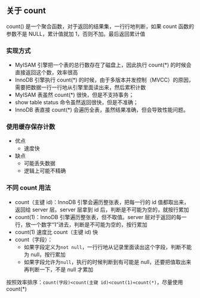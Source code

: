 ## 关于 count

count() 是一个聚合函数，对于返回的结果集，一行行地判断，如果 count 函数的参数不是 NULL，累计值就加 1，否则不加。最后返回累计值

### 实现方式

- MyISAM 引擎把一个表的总行数存在了磁盘上，因此执行 count(*) 的时候会直接返回这个数，效率很高
- InnoDB 引擎执行 count(*) 的时候，由于多版本并发控制（MVCC）的原因，需要把数据一行一行地从引擎里面读出来，然后累积计数
- MyISAM 表虽然 count(*) 很快，但是不支持事务；
- show table status 命令虽然返回很快，但是不准确；
- InnoDB 表直接 count(*) 会遍历全表，虽然结果准确，但会导致性能问题。

### 使用缓存保存计数

- 优点
    - 速度快
- 缺点
    - 可能丢失数据
    - 逻辑上可能不精确

### 不同 count 用法

- count（主键 id)：InnoDB 引擎会遍历整张表，把每一行的 id 值都取出来，返回给 server 层。server 层拿到 id 后，判断是不可能为空的，就按行累加
- count(1)：InnoDB 引擎遍历整张表，但不取值。server 层对于返回的每一行，放一个数字“1”进去，判断是不可能为空的，按行累加
- count(1) 速度比 count（主键 id) 快
- count（字段）：
    - 如果字段定义为`not null`，一行行地从记录里面读出这个字段，判断不能为 null，按行累加
    - 如果字段允许为`null`，执行的时候判断到有可能是 null，还要把值取出来再判断一下，不是 null 才累加

按照效率排序：`count(字段)<count(主键 id)<count(1)≈count(*)`，尽量使用 count(*)
